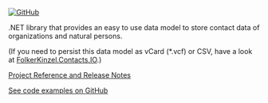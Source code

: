 [![GitHub](https://img.shields.io/github/license/FolkerKinzel/Contacts)](https://github.com/FolkerKinzel/Contacts/blob/master/LICENSE)

.NET library that provides an easy to use data model to store contact data of organizations and natural persons.

(If you need to persist this data model as vCard (*.vcf) or CSV, have a look at [FolkerKinzel.Contacts.IO](https://www.nuget.org/packages/FolkerKinzel.Contacts.IO/).)


[Project Reference and Release Notes](https://github.com/FolkerKinzel/Contacts/releases/tag/v2.0.0-rc.1)

[See code examples on GitHub](https://github.com/FolkerKinzel/Contacts)